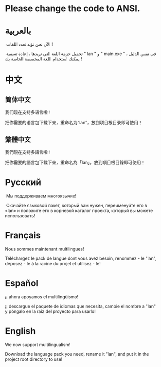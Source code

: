 # Please change the code to ANSI.
# بالعربية 

 الآن نحن نؤيد تعدد اللغات ! 

 تحميل حزمة اللغة التي تريدها ، إعادة تسمية " lan " و " main.exe " في نفس الدليل ، يمكنك استخدام اللغة المخصصة الخاصة بك ! 
 
 # 中文
 ## 简体中文
 我们现在支持多语言啦！
 
 把你需要的语言包下载下来，重命名为“lan”，放到项目根目录即可使用！
 ## 繁體中文 
 我們現在支持多語言啦！
 
 把你需要的語言包下載下來，重命名為「lan」，放到項目根目錄即可使用！
 
 # Русский
 Мы поддерживаем многоязычие! 
 
 Скачайте языковой пакет, который вам нужен, переименуйте его в «lan» и положите его в корневой каталог проекта, который вы можете использовать!
 
 # Français

Nous sommes maintenant multilingues!

Téléchargez le pack de langue dont vous avez besoin, renommez - le "lan", déposez - le à la racine du projet et utilisez - le!

# Español

¡¡ ahora apoyamos el multilingüismo!

¡¡ descargue el paquete de idiomas que necesita, cambie el nombre a "lan" y póngalo en la raíz del proyecto para usarlo!
# English
We now support multilingualism!

Download the language pack you need, rename it "lan", and put it in the project root directory to use!
